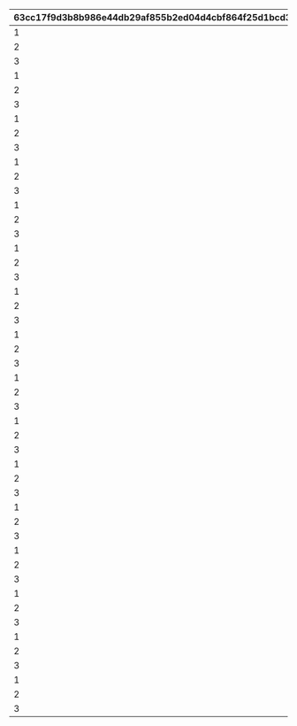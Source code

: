 |63cc17f9d3b8b986e44db29af855b2ed04d4cbf864f25d1bcd345fc0979cd231|b5a3b8872c9306c119d5c17e32b673484f761257739de19bce4ddcd8ef5bc221|7b25e201965743b6748d861f0e2431495bcf59f3a34dfafe49746b1bbc73ce03|86dca7a0586fc8bf371b45c162c05aa9b066fbab560f0e57aee5e4b6f5a1894d|abcf65af7b2f4b30bd0f57df3d2a07b224d8e4f116a22515965683ed94372a31|cbe8238ec7d0a0b954614aa0534ed7e44fabc7f807b77f9af748aaf149ca7f2a|98874f5a4786b65adc8443e757333abea25783aa4e270d621f91ccc195d45bf3|9aebd77fa98cef1831e2f6303956158c8cb8b7345450b45c58bcd1153fd16b2c|79c8fd5504328a825b092ca376d49f89d42c0b2785d53b799d81a9fb6d245785|c11c5171aeb92d9b913e73867fd1ecb30be037506dc95748e8de65fcb875a76c|88cd428d8cd37eb56212bf7b1f402ffe1ed63ddecb9f1ae5c601a5af938b8d95|0009604ddd5996bb642dafadddd3908a93e7eebffd025870433c5e5faaaeee34|
| --- | --- | --- | --- | --- | --- | --- | --- | --- | --- | --- | --- |
|1|1|0|70|5.5|5|5201322|0|10201201|5201321|0|610201102|
|2|3|15|0|1.5|5|5201323|600|10201201|0|3|610201103|
|3|1|0|0|1.5|5|0|0|10201201|0|0|610201104|
|1|1|0|70|5.5|5|0|0|10201501|0|0|610201105|
|2|3|15|0|1.5|5|0|600|10201501|0|3|610201106|
|3|1|0|0|1.5|5|0|0|10201501|0|0|610201107|
|1|2|0|0|5.5|5|5201332|600|10201251|5201331|3|610201152|
|2|1|0|65|1.5|5|5201333|0|10201251|0|0|610201153|
|3|1|0|0|1.5|5|0|0|10201251|0|0|610201154|
|1|2|0|0|5.5|5|0|600|10201551|0|3|610201155|
|2|1|0|65|1.5|5|0|0|10201551|0|0|610201156|
|3|1|0|0|1.5|5|0|0|10201551|0|0|610201157|
|1|2|0|0|5.5|5|5202322|600|10202201|5202321|3|610202102|
|2|1|0|70|1.5|5|5202323|0|10202201|0|0|610202103|
|3|1|0|0|1.5|5|0|0|10202201|0|0|610202104|
|1|2|0|0|5.5|5|0|600|10202501|0|3|610202105|
|2|1|0|70|1.5|5|0|0|10202501|0|0|610202106|
|3|1|0|0|1.5|5|0|0|10202501|0|0|610202107|
|1|2|0|0|5.5|5|5203322|600|10203201|5203321|3|610203102|
|2|1|0|66|1.5|5|5203323|0|10203201|0|0|610203103|
|3|1|0|0|1.5|5|0|0|10203201|0|0|610203104|
|1|2|0|0|5.5|5|0|600|10203501|0|3|610203105|
|2|1|0|66|1.5|5|0|0|10203501|0|0|610203106|
|3|1|0|0|1.5|5|0|0|10203501|0|0|610203107|
|1|2|0|0|5.5|5|5204322|600|10204201|5204321|3|610204102|
|2|1|0|60|1.5|5|5204323|0|10204201|0|0|610204103|
|3|1|0|0|1.5|5|0|0|10204201|0|0|610204104|
|1|2|0|0|5.5|5|0|600|10204501|0|3|610204105|
|2|1|0|80|1.5|5|0|0|10204501|0|0|610204106|
|3|1|0|0|1.5|5|0|0|10204501|0|0|610204107|
|1|2|0|0|5.5|5|5205322|600|10205201|5205321|3|610205102|
|2|1|0|65|1.5|5|5205323|0|10205201|0|0|610205103|
|3|1|0|0|1.5|5|0|0|10205201|0|0|610205104|
|1|2|0|0|5.5|5|0|600|10205501|0|3|610205105|
|2|1|0|66|1.5|5|0|0|10205501|0|0|610205106|
|3|1|0|0|1.5|5|0|0|10205501|0|0|610205107|
|1|2|0|0|5.5|5|5206322|600|10206201|5206321|3|610206102|
|2|2|0|0|1.5|5|5206323|600|10206201|0|3|610206103|
|3|1|0|0|1.5|5|0|0|10206201|0|0|610206104|
|1|2|0|0|5.5|5|0|600|10206501|0|3|610206105|
|2|2|0|0|1.5|5|0|600|10206501|0|3|610206106|
|3|1|0|0|1.5|5|0|0|10206501|0|0|610206107|
|1|2|0|0|5.5|5|5207322|600|10207201|5207321|3|610207102|
|2|1|0|66|1.5|5|5207323|0|10207201|0|0|610207103|
|3|1|0|0|1.5|5|0|0|10207201|0|0|610207104|
|1|2|0|0|5.5|5|0|600|10207501|0|3|610207105|
|2|1|0|66|1.5|5|0|0|10207501|0|0|610207106|
|3|1|0|0|1.5|5|0|0|10207501|0|0|610207107|